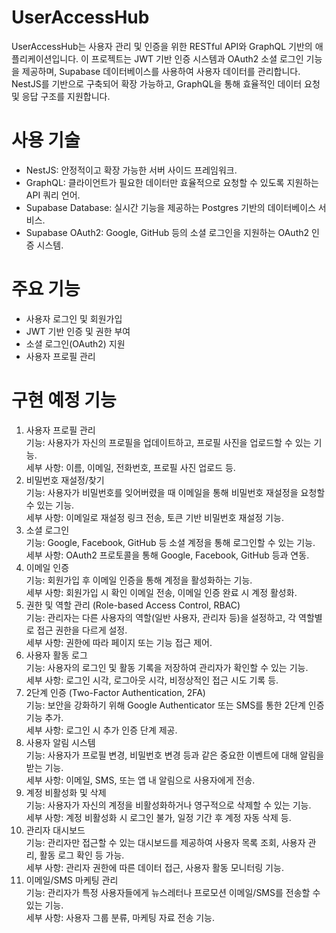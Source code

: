 # UserAccessHub

UserAccessHub는 사용자 관리 및 인증을 위한 RESTful API와 GraphQL 기반의 애플리케이션입니다. 이 프로젝트는 JWT 기반 인증 시스템과 OAuth2 소셜 로그인 기능을 제공하며, Supabase 데이터베이스를 사용하여 사용자 데이터를 관리합니다. NestJS를 기반으로 구축되어 확장 가능하고, GraphQL을 통해 효율적인 데이터 요청 및 응답 구조를 지원합니다.

# 사용 기술

- NestJS: 안정적이고 확장 가능한 서버 사이드 프레임워크.
- GraphQL: 클라이언트가 필요한 데이터만 효율적으로 요청할 수 있도록 지원하는 API 쿼리 언어.
- Supabase Database: 실시간 기능을 제공하는 Postgres 기반의 데이터베이스 서비스.
- Supabase OAuth2: Google, GitHub 등의 소셜 로그인을 지원하는 OAuth2 인증 시스템.

# 주요 기능

- 사용자 로그인 및 회원가입
- JWT 기반 인증 및 권한 부여
- 소셜 로그인(OAuth2) 지원
- 사용자 프로필 관리

# 구현 예정 기능

1. 사용자 프로필 관리  
   기능: 사용자가 자신의 프로필을 업데이트하고, 프로필 사진을 업로드할 수 있는 기능.  
   세부 사항: 이름, 이메일, 전화번호, 프로필 사진 업로드 등.
2. 비밀번호 재설정/찾기  
   기능: 사용자가 비밀번호를 잊어버렸을 때 이메일을 통해 비밀번호 재설정을 요청할 수 있는 기능.  
   세부 사항: 이메일로 재설정 링크 전송, 토큰 기반 비밀번호 재설정 기능.
3. 소셜 로그인  
   기능: Google, Facebook, GitHub 등 소셜 계정을 통해 로그인할 수 있는 기능.  
   세부 사항: OAuth2 프로토콜을 통해 Google, Facebook, GitHub 등과 연동.
4. 이메일 인증  
   기능: 회원가입 후 이메일 인증을 통해 계정을 활성화하는 기능.  
   세부 사항: 회원가입 시 확인 이메일 전송, 이메일 인증 완료 시 계정 활성화.
5. 권한 및 역할 관리 (Role-based Access Control, RBAC)  
   기능: 관리자는 다른 사용자의 역할(일반 사용자, 관리자 등)을 설정하고, 각 역할별로 접근 권한을 다르게 설정.  
   세부 사항: 권한에 따라 페이지 또는 기능 접근 제어.
6. 사용자 활동 로그  
   기능: 사용자의 로그인 및 활동 기록을 저장하여 관리자가 확인할 수 있는 기능.  
   세부 사항: 로그인 시각, 로그아웃 시각, 비정상적인 접근 시도 기록 등.
7. 2단계 인증 (Two-Factor Authentication, 2FA)  
   기능: 보안을 강화하기 위해 Google Authenticator 또는 SMS를 통한 2단계 인증 기능 추가.  
   세부 사항: 로그인 시 추가 인증 단계 제공.
8. 사용자 알림 시스템  
   기능: 사용자가 프로필 변경, 비밀번호 변경 등과 같은 중요한 이벤트에 대해 알림을 받는 기능.  
   세부 사항: 이메일, SMS, 또는 앱 내 알림으로 사용자에게 전송.
9. 계정 비활성화 및 삭제  
   기능: 사용자가 자신의 계정을 비활성화하거나 영구적으로 삭제할 수 있는 기능.  
   세부 사항: 계정 비활성화 시 로그인 불가, 일정 기간 후 계정 자동 삭제 등.
10. 관리자 대시보드  
    기능: 관리자만 접근할 수 있는 대시보드를 제공하여 사용자 목록 조회, 사용자 관리, 활동 로그 확인 등 가능.  
    세부 사항: 관리자 권한에 따른 데이터 접근, 사용자 활동 모니터링 기능.
11. 이메일/SMS 마케팅 관리  
    기능: 관리자가 특정 사용자들에게 뉴스레터나 프로모션 이메일/SMS를 전송할 수 있는 기능.  
    세부 사항: 사용자 그룹 분류, 마케팅 자료 전송 기능.
